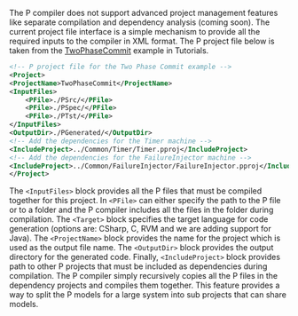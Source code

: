 The P compiler does not support advanced project management features like separate compilation and dependency analysis (coming soon).
The current project file interface is a simple mechanism to provide all the required inputs to the compiler in XML format.
The P project file below is taken from the [TwoPhaseCommit](https://github.com/p-org/P/blob/master/Tutorial/2_TwoPhaseCommit/TwoPhaseCommit.pproj) example in Tutorials.

``` xml
<!-- P project file for the Two Phase Commit example -->
<Project>
<ProjectName>TwoPhaseCommit</ProjectName>
<InputFiles>
	<PFile>./PSrc/</PFile>
	<PFile>./PSpec/</PFile>
	<PFile>./PTst/</PFile>
</InputFiles>
<OutputDir>./PGenerated/</OutputDir>
<!-- Add the dependencies for the Timer machine -->
<IncludeProject>../Common/Timer/Timer.pproj</IncludeProject>
<!-- Add the dependencies for the FailureInjector machine -->
<IncludeProject>../Common/FailureInjector/FailureInjector.pproj</IncludeProject>
</Project>
```
The `<InputFiles>` block provides all the P files that must be compiled together for this project.
In `<PFile>` can either specify the path to the P file or to a folder and the P compiler includes all the files in the folder during compilation.
The `<Target>` block specifies the target language for code generation (options are: CSharp, C, RVM and we are adding support for Java).
The `<ProjectName>` block provides the name for the project which is used as the output file name.
The `<OutputDir>` block provides the output directory for the generated code.
Finally, `<IncludeProject>` block provides path to other P projects that must be included as dependencies during compilation.
The P compiler simply recursively copies all the P files in the dependency projects and compiles them together.
This feature provides a way to split the P models for a large system into sub projects that can share models.
